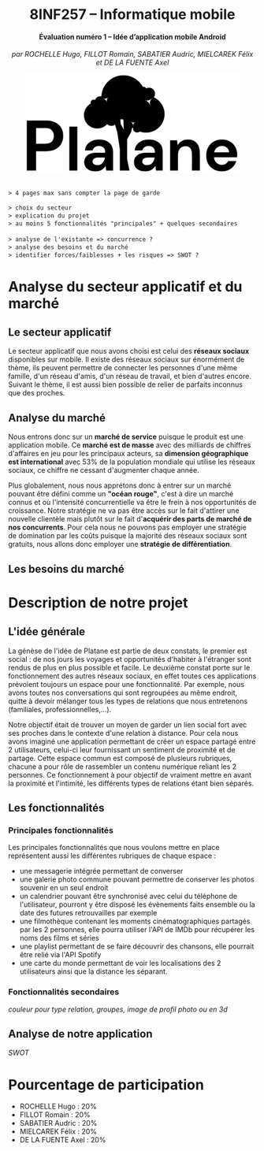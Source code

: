 <div align="center">

# 8INF257 – Informatique mobile

#### Évaluation numéro 1 – Idée d’application mobile Android

_par ROCHELLE Hugo, FILLOT Romain, SABATIER Audric, MIELCAREK Félix et DE LA FUENTE Axel_

<img src="../images/logo-title-black.png" alt="Logo" height="200">
</div>

<br>

```
> 4 pages max sans compter la page de garde
```

```
> choix du secteur
> explication du projet
> au moins 5 fonctionnalités "principales" + quelques secondaires

> analyse de l'existante => concurrence ?
> analyse des besoins et du marché
> identifier forces/faiblesses + les risques => SWOT ?
```

# Analyse du secteur applicatif et du marché

## Le secteur applicatif

Le secteur applicatif que nous avons choisi est celui des **réseaux sociaux** disponibles sur mobile. Il existe des réseaux sociaux sur énormément de thème, ils peuvent permettre de connecter les personnes d'une même famille, d'un réseau d'amis, d'un réseau de travail, et bien d'autres encore. Suivant le thème, il est aussi bien possible de relier de parfaits inconnus que des proches.

## Analyse du marché

Nous entrons donc sur un **marché de service** puisque le produit est une application mobile. Ce **marché est de masse** avec des milliards de chiffres d'affaires en jeu pour les principaux acteurs, sa **dimension géographique est international** avec 53% de la population mondiale qui utilise les réseaux sociaux, ce chiffre ne cessant d'augmenter chaque année.

Plus globalement, nous nous apprétons donc à entrer sur un marché pouvant être défini comme un **"océan rouge"**, c'est à dire un marché connus et où l'intensité concurrentielle va être le frein à nos opportunités de croissance. 
Notre stratégie ne va pas être accès sur le fait d'attirer une nouvelle clientèle mais plutôt sur le fait d'**acquérir des parts de marché de nos concurrents**. 
Pour cela nous ne pouvons pas employer une stratégie de domination par les coûts puisque la majorité des réseaux sociaux sont gratuits, nous allons donc employer une **stratégie de différentiation**.

## Les besoins du marché


# Description de notre projet

## L'idée générale

La génèse de l'idée de Platane est partie de deux constats, le premier est social : de nos jours les voyages et opportunités d'habiter à l'étranger sont rendus de plus en plus possible et facile.
Le deuxième constat porte sur le fonctionnement des autres réseaux sociaux, en effet toutes ces applications prévoient toujours un espace pour une fonctionnalité. Par exemple, nous avons toutes nos conversations qui sont regroupées au même endroit, quitte à devoir mélanger tous les types de relations que nous entretenons (familiales, professionnelles,...).

Notre objectif était de trouver un moyen de garder un lien social fort avec ses proches dans le contexte d'une relation à distance. Pour cela nous avons imaginé une application permettant de créer un espace partagé entre 2 utilisateurs, celui-ci leur fournissant un sentiment de proximité et de partage.
Cette espace commun est composé de plusieurs rubriques, chacune a pour rôle de rassembler un contenu numérique reliant les 2 personnes. Ce fonctionnement à pour objectif de vraiment mettre en avant la proximité et l'intimité, les différents types de relations étant bien séparés.

## Les fonctionnalités

### Principales fonctionnalités

Les principales fonctionnalités que nous voulons mettre en place représentent aussi les différentes rubriques de chaque espace :
* une messagerie intégrée permettant de converser
* une galerie photo commune pouvant permettre de conserver les photos souvenir en un seul endroit
* un calendrier pouvant être synchronisé avec celui du téléphone de l'utilisateur, pourront y être disposé les évènements faits ensemble ou la date des futures retrouvailles par exemple
* une filmothèque contenant les moments cinématographiques partagés par les 2 personnes, elle pourra utiliser l'API de IMDb pour récupérer les noms des films et séries
* une playlist permettant de se faire découvrir des chansons, elle pourrait être relié via l'API Spotify
* une carte du monde permettant de voir les localisations des 2 utilisateurs ainsi que la distance les séparant.

### Fonctionnalités secondaires

*couleur pour type relation, groupes, image de profil photo ou en 3d*

## Analyse de notre application

*SWOT*

# Pourcentage de participation

- ROCHELLE Hugo : 20%
- FILLOT Romain : 20%
- SABATIER Audric : 20%
- MIELCAREK Félix : 20%
- DE LA FUENTE Axel : 20%
